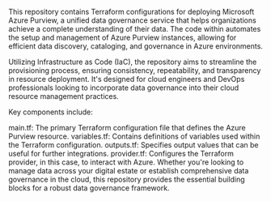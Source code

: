 This repository contains Terraform configurations for deploying Microsoft Azure Purview, a unified data governance service that helps organizations achieve a complete understanding of their data. The code within automates the setup and management of Azure Purview instances, allowing for efficient data discovery, cataloging, and governance in Azure environments.

Utilizing Infrastructure as Code (IaC), the repository aims to streamline the provisioning process, ensuring consistency, repeatability, and transparency in resource deployment. It's designed for cloud engineers and DevOps professionals looking to incorporate data governance into their cloud resource management practices.

Key components include:

main.tf: The primary Terraform configuration file that defines the Azure Purview resource.
variables.tf: Contains definitions of variables used within the Terraform configuration.
outputs.tf: Specifies output values that can be useful for further integrations.
provider.tf: Configures the Terraform provider, in this case, to interact with Azure.
Whether you're looking to manage data across your digital estate or establish comprehensive data governance in the cloud, this repository provides the essential building blocks for a robust data governance framework.

